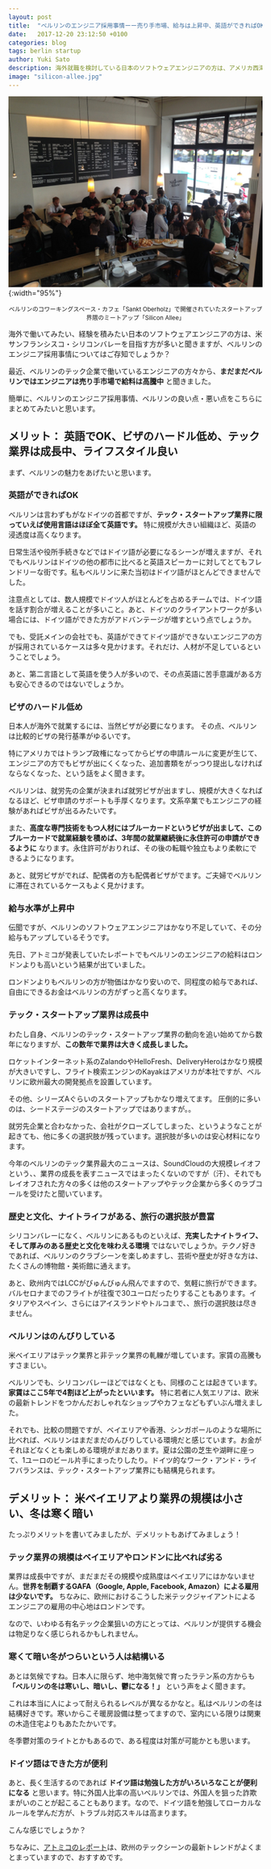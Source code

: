 ```yaml
---
layout: post
title:  "ベルリンのエンジニア採用事情ーー売り手市場、給与は上昇中、英語ができればOK"
date:   2017-12-20 23:12:50 +0100
categories: blog
tags: berlin startup
author: Yuki Sato
description: 海外就職を検討している日本のソフトウェアエンジニアの方は、アメリカ西海岸を目指す方が多いようですが、ベルリンの採用事情についてはご存知でしょうか？ 簡単に、ベルリンのエンジニア採用事情、良い点・悪い点をまとめました。
image: "silicon-allee.jpg"
---
```

![silicon allee](/img/silicon-allee.jpg){:width="95%"}
<center><small>ベルリンのコワーキングスペース・カフェ「Sankt Oberholz」で開催されていたスタートアップ界隈のミートアップ「Silicon Allee」</small></center>

海外で働いてみたい、経験を積みたい日本のソフトウェアエンジニアの方は、米サンフランシスコ・シリコンバレーを目指す方が多いと聞きますが、ベルリンのエンジニア採用事情についてはご存知でしょうか？

最近、ベルリンのテック企業で働いているエンジニアの方々から、**まだまだベルリンではエンジニアは売り手市場で給料は高騰中** と聞きました。

簡単に、ベルリンのエンジニア採用事情、ベルリンの良い点・悪い点をこちらにまとめてみたいと思います。

## メリット： 英語でOK、ビザのハードル低め、テック業界は成長中、ライフスタイル良い

まず、ベルリンの魅力をあげたいと思います。

### 英語ができればOK

ベルリンは言わずもがなドイツの首都ですが、**テック・スタートアップ業界に限っていえば使用言語はほぼ全て英語です。** 特に規模が大きい組織ほど、英語の浸透度は高くなります。

日常生活や役所手続きなどではドイツ語が必要になるシーンが増えますが、それでもベルリンはドイツの他の都市に比べると英語スピーカーに対してとてもフレンドリーな街です。私もベルリンに来た当初はドイツ語がほとんどできませんでした。

注意点としては、数人規模でドイツ人がほとんどを占めるチームでは、ドイツ語を話す割合が増えることが多いこと。あと、ドイツのクライアントワークが多い場合には、ドイツ語ができた方がアドバンテージが増すという点でしょうか。

でも、受託メインの会社でも、英語ができてドイツ語ができないエンジニアの方が採用されているケースは多々見かけます。それだけ、人材が不足しているということでしょう。

あと、第二言語として英語を使う人が多いので、その点英語に苦手意識がある方も安心できるのではないでしょうか。

### ビザのハードル低め
日本人が海外で就業するには、当然ビザが必要になります。
その点、ベルリンは比較的ビザの発行基準がゆるいです。

特にアメリカではトランプ政権になってからビザの申請ルールに変更が生じて、エンジニアの方でもビザが出にくくなった、追加書類をがっつり提出しなければならなくなった、という話をよく聞きます。

ベルリンは、就労先の企業が決まれば就労ビザが出ますし、規模が大きくなればなるほど、ビザ申請のサポートも手厚くなります。文系卒業でもエンジニアの経験があればビザが出るみたいです。

また、**高度な専門技術をもつ人材にはブルーカードというビザが出まして、このブルーカードで就業経験を積めば、3年間の就業継続後に永住許可の申請ができるように** なります。永住許可がおりれば、その後の転職や独立もより柔軟にできるようになります。

あと、就労ビザがでれば、配偶者の方も配偶者ビザがでます。ご夫婦でベルリンに滞在されているケースもよく見かけます。

### 給与水準が上昇中
伝聞ですが、ベルリンのソフトウェアエンジニアはかなり不足していて、その分給与もアップしているそうです。

先日、アトミコが発表していたレポートでもベルリンのエンジニアの給料はロンドンよりも高いという結果が出ていました。

ロンドンよりもベルリンの方が物価はかなり安いので、同程度の給与であれば、自由にできるお金はベルリンの方がずっと高くなります。


### テック・スタートアップ業界は成長中

わたし自身、ベルリンのテック・スタートアップ業界の動向を追い始めてから数年になりますが、**この数年で業界は大きく成長しました。**

ロケットインターネット系のZalandoやHelloFresh、DeliveryHeroはかなり規模が大きいですし、フライト検索エンジンのKayakはアメリカが本社ですが、ベルリンに欧州最大の開発拠点を設置しています。

その他、シリーズAぐらいのスタートアップもかなり増えてます。
圧倒的に多いのは、シードステージのスタートアップではありますが。。

就労先企業と合わなかった、会社がクローズしてしまった、というようなことが起きても、他に多くの選択肢が残っています。選択肢が多いのは安心材料になります。

今年のベルリンのテック業界最大のニュースは、SoundCloudの大規模レイオフという、、業界の成長を表すニュースではまったくないのですが（汗）、それでもレイオフされた方々の多くは他のスタートアップやテック企業から多くのラブコールを受けたと聞いています。


### 歴史と文化、ナイトライフがある、旅行の選択肢が豊富
シリコンバレーになく、ベルリンにあるものといえば、**充実したナイトライフ、そして厚みのある歴史と文化を味わえる環境** ではないでしょうか。テクノ好きであれば、ベルリンのクラブシーンを楽しめますし、芸術や歴史が好きな方は、たくさんの博物館・美術館に通えます。

あと、欧州内ではLCCがびゅんびゅん飛んでますので、気軽に旅行ができます。バルセロナまでのフライトが往復で30ユーロだったりすることもあります。イタリアやスペイン、さらにはアイスランドやトルコまで、、旅行の選択肢は尽きません。

### ベルリンはのんびりしている

米ベイエリアはテック業界と非テック業界の軋轢が増しています。家賃の高騰もすさまじい。

ベルリンでも、シリコンバレーほどではなくとも、同様のことは起きています。**家賃はここ5年で4割ほど上がったといいます。** 特に若者に人気エリアは、欧米の最新トレンドをつかんだおしゃれなショップやカフェなどもずいぶん増えました。

それでも、比較の問題ですが、ベイエリアや香港、シンガポールのような場所に比べれば、ベルリンはまだまだのんびりしている環境だと感じています。お金がそれほどなくとも楽しめる環境がまだあります。夏は公園の芝生や湖畔に座って、1ユーロのビール片手にまったりしたり。ドイツ的なワーク・アンド・ライフバランスは、テック・スタートアップ業界にも結構見られます。

## デメリット： 米ベイエリアより業界の規模は小さい、冬は寒く暗い
たっぷりメリットを書いてみましたが、デメリットもあげてみましょう！

### テック業界の規模はベイエリアやロンドンに比べれば劣る
業界は成長中ですが、まだまだその規模や成熟度はベイエリアにはかないません。**世界を制覇するGAFA（Google, Apple, Facebook, Amazon）による雇用は少ないです。** ちなみに、欧州におけるこうした米テックジャイアントによるエンジニアの雇用の中心地はロンドンです。

なので、いわゆる有名テック企業狙いの方にとっては、ベルリンが提供する機会は物足りなく感じられるかもしれません。

### 寒くて暗い冬がつらいという人は結構いる
あとは気候ですね。日本人に限らず、地中海気候で育ったラテン系の方からも **「ベルリンの冬は寒いし、暗いし、鬱になる！」** という声をよく聞きます。

これは本当に人によって耐えられるレベルが異なるかなと。私はベルリンの冬は結構好きです。寒いからこそ暖房設備は整ってますので、室内にいる限りは関東の木造住宅よりもあたたかいです。

冬季鬱対策のライトとかもあるので、ある程度は対策が可能かとも思います。


### ドイツ語はできた方が便利
あと、長く生活するのであれば **ドイツ語は勉強した方がいろいろなことが便利になる** と思います。特に外国人比率の高いベルリンでは、外国人を狙った詐欺まがいのことが起こることもあります。なので、ドイツ語を勉強してローカルなルールを学んだ方が、トラブル対応スキルは高まります。

こんな感じでしょうか？

ちなみに、<a href="https://2017.stateofeuropeantech.com/" class="underline" target="_blank">アトミコのレポート</a>は、欧州のテックシーンの最新トレンドがよくまとまっていますので、おすすめです。
